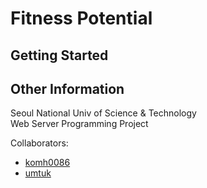 # Fitness Potential

## Getting Started



## Other Information

Seoul National Univ of Science & Technology  
Web Server Programming Project  

Collaborators:
- [komh0086](https://github.com/komh0086)
- [umtuk](https://github.com/umtuk)